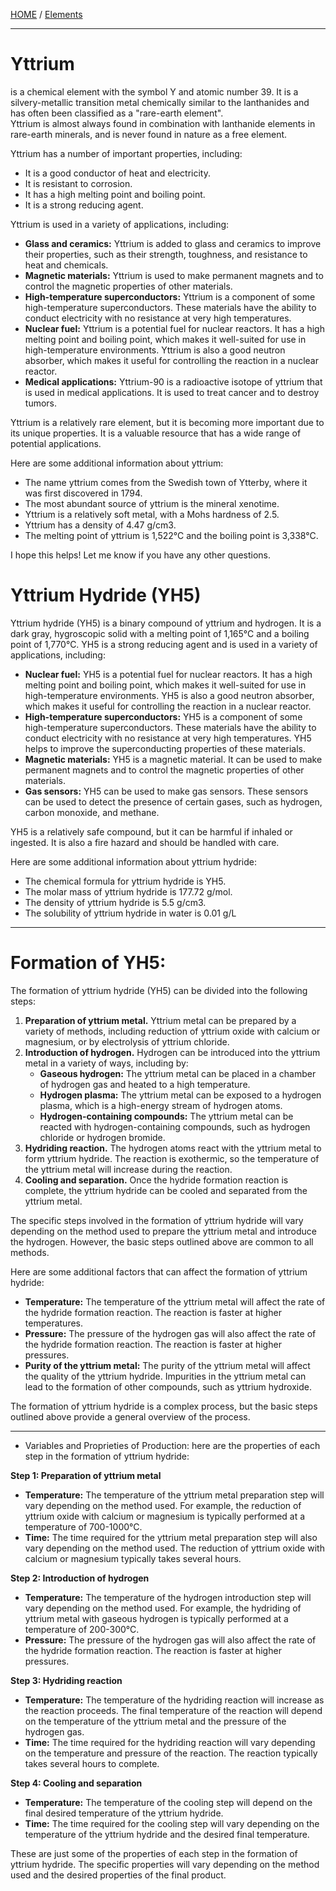 [HOME](/README.md) / [Elements](/assets/docs/earth/elements/formation/readme.md)    

---------------------

# Yttrium   

is a chemical element with the symbol Y and atomic number 39. It is a silvery-metallic transition metal chemically similar to the lanthanides and has often been classified as a "rare-earth element".     
Yttrium is almost always found in combination with lanthanide elements in rare-earth minerals, and is never found in nature as a free element.

Yttrium has a number of important properties, including:

* It is a good conductor of heat and electricity.
* It is resistant to corrosion.
* It has a high melting point and boiling point.
* It is a strong reducing agent.

Yttrium is used in a variety of applications, including:

* **Glass and ceramics:** Yttrium is added to glass and ceramics to improve their properties, such as their strength, toughness, and resistance to heat and chemicals.
* **Magnetic materials:** Yttrium is used to make permanent magnets and to control the magnetic properties of other materials.
* **High-temperature superconductors:** Yttrium is a component of some high-temperature superconductors. These materials have the ability to conduct electricity with no resistance at very high temperatures.
* **Nuclear fuel:** Yttrium is a potential fuel for nuclear reactors. It has a high melting point and boiling point, which makes it well-suited for use in high-temperature environments. Yttrium is also a good neutron absorber, which makes it useful for controlling the reaction in a nuclear reactor.
* **Medical applications:** Yttrium-90 is a radioactive isotope of yttrium that is used in medical applications. It is used to treat cancer and to destroy tumors.

Yttrium is a relatively rare element, but it is becoming more important due to its unique properties. It is a valuable resource that has a wide range of potential applications.

Here are some additional information about yttrium:

* The name yttrium comes from the Swedish town of Ytterby, where it was first discovered in 1794.
* The most abundant source of yttrium is the mineral xenotime.
* Yttrium is a relatively soft metal, with a Mohs hardness of 2.5.
* Yttrium has a density of 4.47 g/cm3.
* The melting point of yttrium is 1,522°C and the boiling point is 3,338°C.

I hope this helps! Let me know if you have any other questions. 

# Yttrium Hydride (YH5)   

Yttrium hydride (YH5) is a binary compound of yttrium and hydrogen. It is a dark gray, hygroscopic solid with a melting point of 1,165°C and a boiling point of 1,770°C. YH5 is a strong reducing agent and is used in a variety of applications, including:

* **Nuclear fuel:** YH5 is a potential fuel for nuclear reactors. It has a high melting point and boiling point, which makes it well-suited for use in high-temperature environments. YH5 is also a good neutron absorber, which makes it useful for controlling the reaction in a nuclear reactor.
* **High-temperature superconductors:** YH5 is a component of some high-temperature superconductors. These materials have the ability to conduct electricity with no resistance at very high temperatures. YH5 helps to improve the superconducting properties of these materials.
* **Magnetic materials:** YH5 is a magnetic material. It can be used to make permanent magnets and to control the magnetic properties of other materials.
* **Gas sensors:** YH5 can be used to make gas sensors. These sensors can be used to detect the presence of certain gases, such as hydrogen, carbon monoxide, and methane.

YH5 is a relatively safe compound, but it can be harmful if inhaled or ingested. It is also a fire hazard and should be handled with care.

Here are some additional information about yttrium hydride:

* The chemical formula for yttrium hydride is YH5.
* The molar mass of yttrium hydride is 177.72 g/mol.
* The density of yttrium hydride is 5.5 g/cm3.
* The solubility of yttrium hydride in water is 0.01 g/L

------------------------    

# Formation of YH5:   

The formation of yttrium hydride (YH5) can be divided into the following steps:

1. **Preparation of yttrium metal.** Yttrium metal can be prepared by a variety of methods, including reduction of yttrium oxide with calcium or magnesium, or by electrolysis of yttrium chloride.
2. **Introduction of hydrogen.** Hydrogen can be introduced into the yttrium metal in a variety of ways, including by:
    * **Gaseous hydrogen:** The yttrium metal can be placed in a chamber of hydrogen gas and heated to a high temperature.
    * **Hydrogen plasma:** The yttrium metal can be exposed to a hydrogen plasma, which is a high-energy stream of hydrogen atoms.
    * **Hydrogen-containing compounds:** The yttrium metal can be reacted with hydrogen-containing compounds, such as hydrogen chloride or hydrogen bromide.
3. **Hydriding reaction.** The hydrogen atoms react with the yttrium metal to form yttrium hydride. The reaction is exothermic, so the temperature of the yttrium metal will increase during the reaction.
4. **Cooling and separation.** Once the hydride formation reaction is complete, the yttrium hydride can be cooled and separated from the yttrium metal.

The specific steps involved in the formation of yttrium hydride will vary depending on the method used to prepare the yttrium metal and introduce the hydrogen. However, the basic steps outlined above are common to all methods.

Here are some additional factors that can affect the formation of yttrium hydride:

* **Temperature:** The temperature of the yttrium metal will affect the rate of the hydride formation reaction. The reaction is faster at higher temperatures.
* **Pressure:** The pressure of the hydrogen gas will also affect the rate of the hydride formation reaction. The reaction is faster at higher pressures.
* **Purity of the yttrium metal:** The purity of the yttrium metal will affect the quality of the yttrium hydride. Impurities in the yttrium metal can lead to the formation of other compounds, such as yttrium hydroxide.

The formation of yttrium hydride is a complex process, but the basic steps outlined above provide a general overview of the process.

------------------------    

- Variables and Proprieties of Production:
here are the properties of each step in the formation of yttrium hydride:

**Step 1: Preparation of yttrium metal**

* **Temperature:** The temperature of the yttrium metal preparation step will vary depending on the method used. For example, the reduction of yttrium oxide with calcium or magnesium is typically performed at a temperature of 700-1000°C.
* **Time:** The time required for the yttrium metal preparation step will also vary depending on the method used. The reduction of yttrium oxide with calcium or magnesium typically takes several hours.

**Step 2: Introduction of hydrogen**

* **Temperature:** The temperature of the hydrogen introduction step will vary depending on the method used. For example, the hydriding of yttrium metal with gaseous hydrogen is typically performed at a temperature of 200-300°C.
* **Pressure:** The pressure of the hydrogen gas will also affect the rate of the hydride formation reaction. The reaction is faster at higher pressures.

**Step 3: Hydriding reaction**

* **Temperature:** The temperature of the hydriding reaction will increase as the reaction proceeds. The final temperature of the reaction will depend on the temperature of the yttrium metal and the pressure of the hydrogen gas.
* **Time:** The time required for the hydriding reaction will vary depending on the temperature and pressure of the reaction. The reaction typically takes several hours to complete.

**Step 4: Cooling and separation**

* **Temperature:** The temperature of the cooling step will depend on the final desired temperature of the yttrium hydride.
* **Time:** The time required for the cooling step will vary depending on the temperature of the yttrium hydride and the desired final temperature.

These are just some of the properties of each step in the formation of yttrium hydride. The specific properties will vary depending on the method used and the desired properties of the final product.
